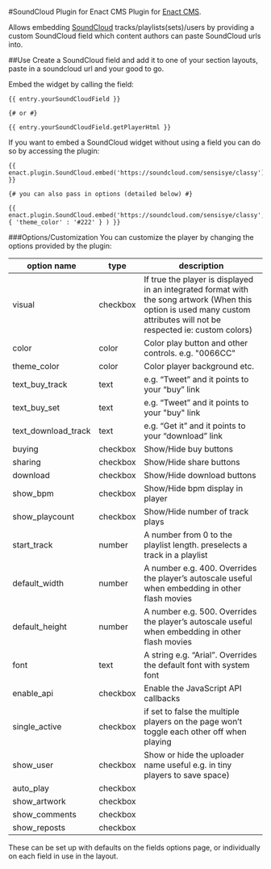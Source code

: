 #SoundCloud Plugin for Enact CMS
Plugin for [Enact CMS](https://enactcms.com).

Allows embedding [SoundCloud](https://soundcloud.com) tracks/playlists(sets)/users by providing a custom SoundCloud field
which content authors can paste SoundCloud urls into. 

##Use
Create a SoundCloud field and add it to one of your section layouts, paste in a soundcloud url and your good to go.

Embed the widget by calling the field:
```
{{ entry.yourSoundCloudField }}

{# or #}

{{ entry.yourSoundCloudField.getPlayerHtml }}
```

If you want to embed a SoundCloud widget without using a field you can do so by accessing the plugin:
```
{{ enact.plugin.SoundCloud.embed('https://soundcloud.com/sensisye/classy') }}

{# you can also pass in options (detailed below) #}

{{ enact.plugin.SoundCloud.embed('https://soundcloud.com/sensisye/classy', { 'theme_color' : '#222' } ) }}

```

###Options/Customization
You can customize the player by changing the options provided by the plugin:

| option name | type | description |
| --- | --- | --- |
| visual | checkbox | If true the player is displayed in an integrated format with the song artwork (When this option is used many custom attributes will not be respected ie: custom colors)
| color | color | Color play button and other controls. e.g. "0066CC"
| theme_color | color | Color player background etc.
| text_buy_track | text | e.g. “Tweet” and it points to your “buy” link
| text_buy_set | text | e.g. “Tweet” and it points to your "buy" link
| text_download_track | text | e.g. “Get it” and it points to your “download” link
| buying | checkbox | Show/Hide buy buttons
| sharing | checkbox | Show/Hide share buttons
| download | checkbox | Show/Hide download buttons
| show_bpm | checkbox | Show/Hide bpm display in player
| show_playcount | checkbox | Show/Hide number of track plays
| start_track | number | A number from 0 to the playlist length. preselects a track in a playlist
| default_width | number | A number e.g. 400. Overrides the player’s autoscale useful when embedding in other flash movies
| default_height | number | A number e.g. 500. Overrides the player’s autoscale useful when embedding in other flash movies
| font   | text | A string e.g. “Arial”. Overrides the default font with system font
| enable_api | checkbox | Enable the JavaScript API callbacks
| single_active | checkbox | if set to false the multiple players on the page won’t toggle each other off when playing
| show_user | checkbox | Show or hide the uploader name useful e.g. in tiny players to save space)
| auto_play | checkbox | 
| show_artwork | checkbox | 
| show_comments | checkbox | 
| show_reposts | checkbox | 

These can be set up with defaults on the fields options page, or individually on each field in use in the layout.
